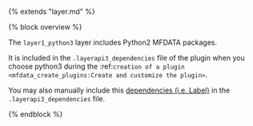 {% extends "layer.md" %}

{% block overview %}

The `layer1_python3` layer includes Python2 MFDATA packages.

It is included in the `.layerapi3_dependencies` file of the plugin when you choose python3 during the :ref:`creation of a plugin <mfdata_create_plugins:Create and customize the plugin>`.

You may also manually include this [dependencies (i.e. Label)](#label) in the `.layerapi3_dependencies` file.

{% endblock %}
